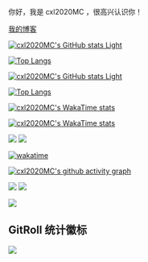 你好，我是 cxl2020MC ，很高兴认识你！

[我的博客](https://blog.cxl2020mc.top)

[![cxl2020MC's GitHub stats Light](https://github-readme-stats.vercel.app/api?username=cxl2020MC&show_icons=true&locale=cn)](https://github.com/anuraghazra/github-readme-stats#gh-light-mode-only)

[![Top Langs](https://github-readme-stats.vercel.app/api/top-langs/?username=cxl2020MC&locale=cn)](https://github.com/anuraghazra/github-readme-stats#gh-light-mode-only)

<!-- 暗色卡片 -->

[![cxl2020MC's GitHub stats Light](https://github-readme-stats.vercel.app/api?username=cxl2020MC&show_icons=true&locale=cn&theme=github_dark)](https://github.com/anuraghazra/github-readme-stats#gh-dark-mode-only)

[![Top Langs](https://github-readme-stats.vercel.app/api/top-langs/?username=cxl2020MC&locale=cn&theme=github_dark)](https://github.com/anuraghazra/github-readme-stats#gh-dark-mode-only)

[![cxl2020MC's WakaTime stats](https://github-readme-stats.vercel.app/api/wakatime?username=cxl2020MC&locale=cn&layout=compact)](https://github.com/anuraghazra/github-readme-stats#gh-light-mode-only)

[![cxl2020MC's WakaTime stats](https://github-readme-stats.vercel.app/api/wakatime?username=cxl2020MC&locale=cn&theme=github_dark)](https://github.com/anuraghazra/github-readme-stats#gh-dark-mode-only)


![](https://img.shields.io/badge/dynamic/json?color=yellow&label=star&query=stars&url=https%3A%2F%2Fapi.github-star-counter.workers.dev%2Fuser%2Fcxl2020MC)
![](https://img.shields.io/badge/dynamic/json?color=inactive&label=fork&query=forks&url=https%3A%2F%2Fapi.github-star-counter.workers.dev%2Fuser%2Fcxl2020MC)

[![wakatime](https://wakatime.com/badge/user/99db2084-4fce-4d41-a403-754522c5d455.svg)](https://wakatime.com/@99db2084-4fce-4d41-a403-754522c5d455)

<!-- ![visitors](https://visitor-badge.glitch.me/badge?page_id=cxl2020MC.cxl2020MC&left_color=green&right_color=red) -->

[![cxl2020MC's github activity graph](https://github-readme-activity-graph.vercel.app/graph?username=cxl2020MC)](https://github.com/ashutosh00710/github-readme-activity-graph)



<picture>
  <source srcset="https://wakatime.com/share/@cxl2020MC/2190d612-931f-45de-bdd8-f370c6715c9e.svg" media="(prefers-color-scheme: dark)"
  />
  <img src="https://wakatime.com/share/@cxl2020MC/9bffedfa-c956-431e-8025-75a97f96b19b.svg" art="WakeTime 编码时间统计" />
</picture>

<picture>
  <source srcset="https://wakatime.com/share/@cxl2020MC/fc080330-aec0-4827-9c30-05c6aaaa7862.svg" media="(prefers-color-scheme: dark)"
  />
  <img src="https://wakatime.com/share/@cxl2020MC/ce0e998b-6484-4024-a1c2-dc297291ad53.svg" art="WakeTime 编码统计" />
</picture>

![](https://count.kjchmc.cn/get/@cxl2020mc-gh?theme=minecraft)

## GitRoll 统计徽标

<a href="https://gitroll.io/profile/uWrEksvtcD2X6jPedmExRy48iLgM2" target="_blank">
<picture>
  <source srcset="https://gitroll.io/api/badges/profiles/v1/uWrEksvtcD2X6jPedmExRy48iLgM2?theme=dark" media="(prefers-color-scheme: dark)"
  />
  <img src="https://gitroll.io/api/badges/profiles/v1/uWrEksvtcD2X6jPedmExRy48iLgM2?theme=light" art="GitRoll Profile Badge" />
</picture>
</a>

